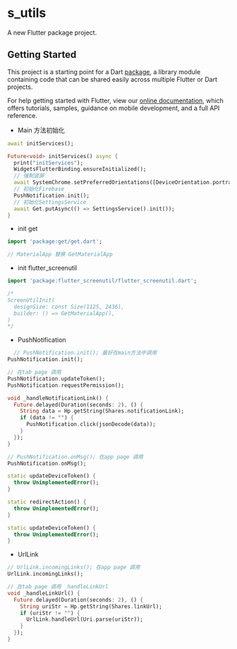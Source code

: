 # s_utils

A new Flutter package project.

## Getting Started

This project is a starting point for a Dart
[package](https://flutter.dev/developing-packages/), a library module containing code that can be shared easily across
multiple Flutter or Dart projects.

For help getting started with Flutter, view our
[online documentation](https://flutter.dev/docs), which offers tutorials, samples, guidance on mobile development, and a
full API reference.

- Main 方法初始化

```dart
await initServices();

Future<void> initServices() async {
  print("initServices");
  WidgetsFlutterBinding.ensureInitialized();
  // 强制竖屏
  await SystemChrome.setPreferredOrientations([DeviceOrientation.portraitUp, DeviceOrientation.portraitDown]);
  // 初始化Firebase
  PushNotification.init();
  // 初始化SettingsService
  await Get.putAsync(() => SettingsService().init());
}
```

- init get

```dart
import 'package:get/get.dart';

// MaterialApp 替换 GetMaterialApp
```

- init flutter_screenutil

```dart
import 'package:flutter_screenutil/flutter_screenutil.dart';

/*
ScreenUtilInit(
  designSize: const Size(1125, 2436),
  builder: () => GetMaterialApp(),
)
*/

```

- PushNotification

```dart
  // PushNotification.init(); 最好在main方法中调用
PushNotification.init();

// 在tab page 调用
PushNotification.updateToken();
PushNotification.requestPermission();

void _handleNotificationLink() {
  Future.delayed(Duration(seconds: 2), () {
    String data = Hp.getString(Shares.notificationLink);
    if (data != "") {
      PushNotification.click(jsonDecode(data));
    }
  });
}

// PushNotification.onMsg(); 在app page 调用
PushNotification.onMsg();

static updateDeviceToken() {
  throw UnimplementedError();
}

static redirectAction() {
  throw UnimplementedError();
}

static updateDeviceToken() {
  throw UnimplementedError();
}


```

- UrlLink

```dart
// UrlLink.incomingLinks(); 在app page 调用
UrlLink.incomingLinks();

// 在tab page 调用 _handleLinkUrl
void _handleLinkUrl() {
  Future.delayed(Duration(seconds: 2), () {
    String uriStr = Hp.getString(Shares.linkUrl);
    if (uriStr != "") {
      UrlLink.handleUrl(Uri.parse(uriStr));
    }
  });
}

```